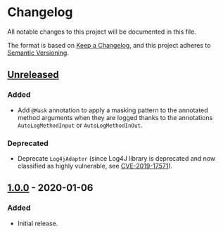 # Changelog
All notable changes to this project will be documented in this file.

The format is based on [Keep a Changelog](https://keepachangelog.com/en/1.0.0/), and this project adheres to
[Semantic Versioning](https://semver.org/spec/v2.0.0.html).

## [Unreleased]
### Added
- Add `@Mask` annotation to apply a masking pattern to the annotated method arguments when they are logged thanks to the
annotations `AutoLogMethodInput` or `AutoLogMethodInOut`.
### Deprecated
- Deprecate `Log4jAdapter` (since Log4J library is deprecated and now classified as highly vulnerable, see
[CVE-2019-17571](https://nvd.nist.gov/vuln/detail/CVE-2019-17571">)).

## [1.0.0] - 2020-01-06
### Added
- Initial release.

[Unreleased]: https://github.com/maximevw/autolog/compare/v1.0.0...HEAD
[1.0.0]: https://github.com/maximevw/autolog/releases/tag/v1.0.0

